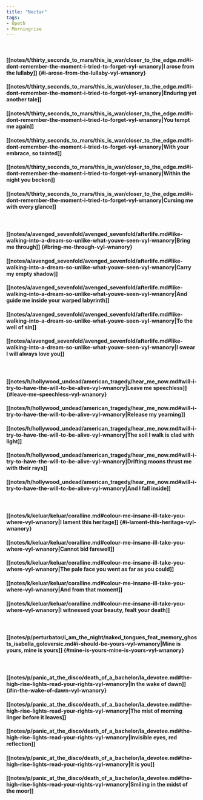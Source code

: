 ```yaml
---
title: "Nectar"
tags:
- Opeth
- Morningrise
---
```

&nbsp;
#### [[notes/t/thirty_seconds_to_mars/this_is_war/closer_to_the_edge.md#i-dont-remember-the-moment-i-tried-to-forget-vyl-wnanory|I arose from the lullaby]] {#i-arose-from-the-lullaby-vyl-wnanory}
#### [[notes/t/thirty_seconds_to_mars/this_is_war/closer_to_the_edge.md#i-dont-remember-the-moment-i-tried-to-forget-vyl-wnanory|Enduring yet another tale]]
#### [[notes/t/thirty_seconds_to_mars/this_is_war/closer_to_the_edge.md#i-dont-remember-the-moment-i-tried-to-forget-vyl-wnanory|You tempt me again]]
#### [[notes/t/thirty_seconds_to_mars/this_is_war/closer_to_the_edge.md#i-dont-remember-the-moment-i-tried-to-forget-vyl-wnanory|With your embrace, so tainted]]
#### [[notes/t/thirty_seconds_to_mars/this_is_war/closer_to_the_edge.md#i-dont-remember-the-moment-i-tried-to-forget-vyl-wnanory|Within the night you beckon]]
#### [[notes/t/thirty_seconds_to_mars/this_is_war/closer_to_the_edge.md#i-dont-remember-the-moment-i-tried-to-forget-vyl-wnanory|Cursing me with every glance]]
&nbsp;
#### [[notes/a/avenged_sevenfold/avenged_sevenfold/afterlife.md#like-walking-into-a-dream-so-unlike-what-youve-seen-vyl-wnanory|Bring me through]] {#bring-me-through-vyl-wnanory}
#### [[notes/a/avenged_sevenfold/avenged_sevenfold/afterlife.md#like-walking-into-a-dream-so-unlike-what-youve-seen-vyl-wnanory|Carry my empty shadow]]
#### [[notes/a/avenged_sevenfold/avenged_sevenfold/afterlife.md#like-walking-into-a-dream-so-unlike-what-youve-seen-vyl-wnanory|And guide me inside your warped labyrinth]]
#### [[notes/a/avenged_sevenfold/avenged_sevenfold/afterlife.md#like-walking-into-a-dream-so-unlike-what-youve-seen-vyl-wnanory|To the well of sin]]
#### [[notes/a/avenged_sevenfold/avenged_sevenfold/afterlife.md#like-walking-into-a-dream-so-unlike-what-youve-seen-vyl-wnanory|I swear I will always love you]]
&nbsp;
#### [[notes/h/hollywood_undead/american_tragedy/hear_me_now.md#will-i-try-to-have-the-will-to-be-alive-vyl-wnanory|Leave me speechless]] {#leave-me-speechless-vyl-wnanory}
#### [[notes/h/hollywood_undead/american_tragedy/hear_me_now.md#will-i-try-to-have-the-will-to-be-alive-vyl-wnanory|Release my yearning]]
#### [[notes/h/hollywood_undead/american_tragedy/hear_me_now.md#will-i-try-to-have-the-will-to-be-alive-vyl-wnanory|The soil I walk is clad with light]]
#### [[notes/h/hollywood_undead/american_tragedy/hear_me_now.md#will-i-try-to-have-the-will-to-be-alive-vyl-wnanory|Drifting moons thrust me with their rays]]
#### [[notes/h/hollywood_undead/american_tragedy/hear_me_now.md#will-i-try-to-have-the-will-to-be-alive-vyl-wnanory|And I fall inside]]
&nbsp;
#### [[notes/k/keluar/keluar/coralline.md#colour-me-insane-ill-take-you-where-vyl-wnanory|I lament this heritage]] {#i-lament-this-heritage-vyl-wnanory}
#### [[notes/k/keluar/keluar/coralline.md#colour-me-insane-ill-take-you-where-vyl-wnanory|Cannot bid farewell]]
#### [[notes/k/keluar/keluar/coralline.md#colour-me-insane-ill-take-you-where-vyl-wnanory|The pale face  you went as far as you could]]
#### [[notes/k/keluar/keluar/coralline.md#colour-me-insane-ill-take-you-where-vyl-wnanory|And from that moment]]
#### [[notes/k/keluar/keluar/coralline.md#colour-me-insane-ill-take-you-where-vyl-wnanory|I witnessed your beauty, fealt your death]]
&nbsp;
#### [[notes/p/perturbator/i_am_the_night/naked_tongues_feat_memory_ghosts_isabella_goloversic.md#i-should-be-yours-vyl-wnanory|Mine is yours, mine is yours]] {#mine-is-yours-mine-is-yours-vyl-wnanory}
&nbsp;
#### [[notes/p/panic_at_the_disco/death_of_a_bachelor/la_devotee.md#the-high-rise-lights-read-your-rights-vyl-wnanory|In the wake of dawn]] {#in-the-wake-of-dawn-vyl-wnanory}
#### [[notes/p/panic_at_the_disco/death_of_a_bachelor/la_devotee.md#the-high-rise-lights-read-your-rights-vyl-wnanory|The mist of morning linger before it leaves]]
#### [[notes/p/panic_at_the_disco/death_of_a_bachelor/la_devotee.md#the-high-rise-lights-read-your-rights-vyl-wnanory|Invisible eyes, red reflection]]
#### [[notes/p/panic_at_the_disco/death_of_a_bachelor/la_devotee.md#the-high-rise-lights-read-your-rights-vyl-wnanory|It is you]]
#### [[notes/p/panic_at_the_disco/death_of_a_bachelor/la_devotee.md#the-high-rise-lights-read-your-rights-vyl-wnanory|Smiling in the midst of the moor]]
